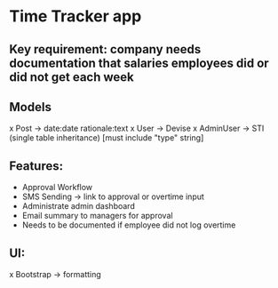 # Time Tracker app

## Key requirement: company needs documentation that salaries employees did or did not get each week

## Models

  x Post -> date:date rationale:text
  x User -> Devise
  x AdminUser -> STI (single table inheritance) [must include "type" string]

## Features:

- Approval Workflow
- SMS Sending -> link to approval or overtime input
- Administrate admin dashboard
- Email summary to managers for approval
- Needs to be documented if employee did not log overtime

## UI:

  x Bootstrap -> formatting
